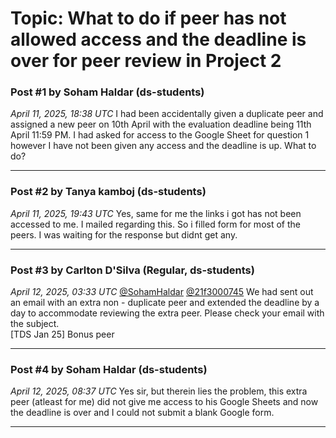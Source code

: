 # Topic: What to do if peer has not allowed access and the deadline is over for peer review in Project 2

### Post #1 by **Soham Haldar** (ds-students)
*April 11, 2025, 18:38 UTC*
I had been accidentally given a duplicate peer and assigned a new peer on 10th April with the evaluation deadline being 11th April 11:59 PM. I had asked for access to the Google Sheet for question 1 however I have not been given any access and the deadline is up. What to do?

---

### Post #2 by **Tanya kamboj** (ds-students)
*April 11, 2025, 19:43 UTC*
Yes, same for me the links i got has not been accessed to me. I mailed regarding this. So i filled form for most of the peers. I was waiting for the response but didnt get any.

---

### Post #3 by **Carlton D'Silva** (Regular, ds-students)
*April 12, 2025, 03:33 UTC*
[@SohamHaldar](https://discourse.onlinedegree.iitm.ac.in/u/sohamhaldar) [@21f3000745](https://discourse.onlinedegree.iitm.ac.in/u/21f3000745) We had sent out an email with an extra non - duplicate peer and extended the deadline by a day to accommodate reviewing the extra peer. Please check your email with the subject.  
[TDS Jan 25] Bonus peer

---

### Post #4 by **Soham Haldar** (ds-students)
*April 12, 2025, 08:37 UTC*
Yes sir, but therein lies the problem, this extra peer (atleast for me) did not give me access to his Google Sheets and now the deadline is over and I could not submit a blank Google form.

---
